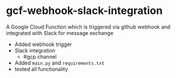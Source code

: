 # gcf-webhook-slack-integration
A Google Cloud Function which is triggered via github webhook and integrated with Slack for message exchange

- Added webhook trigger
- Slack integration
  - #gcp channel
- Added `main.py` and `requirements.txt`
- tested all functionality
